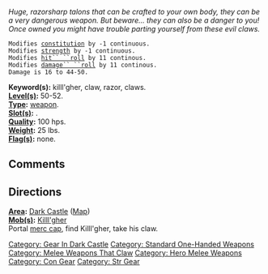 *Huge, razorsharp talons that can be crafted to your own* *body, they
can be a very dangerous weapon. But beware...* *they can also be a
danger to you!* *Once owned you might have trouble parting yourself
from* *these evil claws.*

`Modifies `[`constitution`](Constitution "wikilink")` by -1 continuous.`  
`Modifies `[`strength`](Strength "wikilink")` by -1 continuous.`  
`Modifies `[`hit`` ``roll`](Hit_Roll "wikilink")` by 11 continous.`  
`Modifies `[`damage`` ``roll`](Damage_Roll "wikilink")` by 11 continous.`  
`Damage is 16 to 44-50.`

**Keyword(s):** killl'gher, claw, razor, claws.  
**[Level(s)](Object_Level "wikilink"):** 50-52.  
**[Type](:Category:_Object_Types "wikilink"):**
[weapon](:Category:_Weapons "wikilink").  
**[Slot(s)](Object_Slots "wikilink"):** <wielded>.  
**[Quality](Object_Quality "wikilink"):** 100 hps.  
**[Weight](Object_Weight "wikilink"):** 25 lbs.  
**[Flag(s)](:Category:_Object_Flags "wikilink"):** none.  

## Comments

## Directions

**[Area](:Category:_Areas "wikilink"):** [Dark
Castle](:Category:_Dark_Castle "wikilink")
([Map](Dark_Castle_Map "wikilink"))  
**[Mob(s)](:Category:_Mobs "wikilink"):**
[Killl'gher](Killl'gher "wikilink")  
Portal [merc cap](Merceneray_Captain "wikilink"), find Killl'gher, take
his claw.

[Category: Gear In Dark
Castle](Category:_Gear_In_Dark_Castle "wikilink") [Category: Standard
One-Handed Weapons](Category:_Standard_One-Handed_Weapons "wikilink")
[Category: Melee Weapons That
Claw](Category:_Melee_Weapons_That_Claw "wikilink") [Category: Hero
Melee Weapons](Category:_Hero_Melee_Weapons "wikilink") [Category: Con
Gear](Category:_Con_Gear "wikilink") [Category: Str
Gear](Category:_Str_Gear "wikilink")
